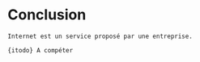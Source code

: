 # Conclusion




```{eval}
Internet est un service proposé par une entreprise. 

```

`{itodo} A compéter`

